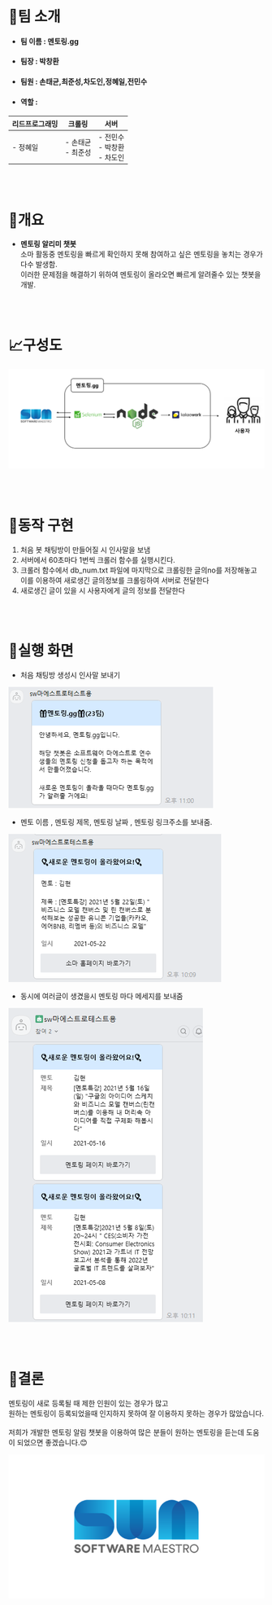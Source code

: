 # 👋팀 소개  
- #### 팀 이름 : 멘토링.gg
- #### 팀장 : 박창환
- #### 팀원 : 손태균,최준성,차도인,정혜일,전민수
- #### 역할 :

| 리드프로그래밍 | 크롤링 | 서버 |  
|---|---|---|  
| - 정혜일 | - 손태균 </br> - 최준성 | - 전민수 </br> - 박창환 </br> - 차도인 |



</br></br>
# 📝개요  

- **멘토링 알리미 챗봇**  
소마 활동중 멘토링을 빠르게 확인하지 못해 참여하고 싶은 멘토링을 놓치는 경우가 다수 발생함.  
이러한 문제점을 해결하기 위하여 멘토링이 올라오면 빠르게 알려줄수 있는 챗봇을 개발.


</br></br>
# 📈구성도  
![image](/libs/images/structure.PNG)

</br></br>
# 📐동작 구현


1. 처음 봇 채팅방이 만들어질 시 인사말을 보냄  
2. 서버에서 60초마다 1번씩 크롤러 함수를 실행시킨다.
3. 크롤러 함수에서 db_num.txt 파일에 마지막으로 크롤링한 글의no를 저장해놓고 이를 이용하여 새로생긴 글의정보를 크롤링하여 서버로 전달한다
4. 새로생긴 글이 있을 시 사용자에게 글의 정보를 전달한다

</br></br>
# 👀실행 화면  


- 처음 채팅방 생성시 인사말 보내기  

![image](/libs/images/screen3.PNG)  

- 멘토 이름 , 멘토링 제목, 멘토링 날짜 , 멘토링 링크주소를 보내줌.  

![image](/libs/images/screen1.PNG)  

- 동시에 여러글이 생겼을시 멘토링 마다 메세지를 보내줌  

![image](/libs/images/screen2.PNG)  


</br></br>
# 🎈결론  

멘토링이 새로 등록될 때 제한 인원이 있는 경우가 많고  
원하는 멘토링이 등록되었을때 인지하지 못하여 잘 이용하지 못하는 경우가 많았습니다.  
</br>
저희가 개발한 멘토링 알림 챗봇을 이용하여 많은 분들이 원하는 멘토링을 듣는데 도움이 되었으면 좋겠습니다.😊  



![image](/libs/images/somalogo.png)

